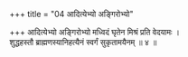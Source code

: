 +++
title = "04 आदित्येभ्यो अङ्गिरोभ्यो"

+++
आदित्येभ्यो अङ्गिरोभ्यो मध्विदं घृतेन मिश्रं प्रति वेदयामः ।  
शुद्धहस्तौ ब्राह्मणस्यानिहत्यैनं स्वर्गं सुकृतामयैनम् ॥ ४ ॥